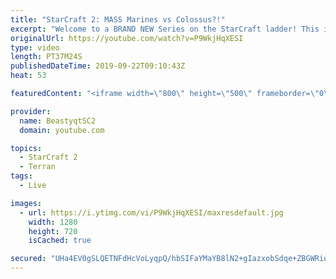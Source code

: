 ```yaml
---
title: "StarCraft 2: MASS Marines vs Colossus?!"
excerpt: "Welcome to a BRAND NEW Series on the StarCraft ladder! This is the \"Mass Marines to Grandmaster\" challenge, where the only attacking unit that I'm allowed to make is Marines - and that's it! I am allowed to make Medivacs just so that the gaemplay is not too monotonous, but I believe I could even make"
originalUrl: https://youtube.com/watch?v=P9WkjHqXESI
type: video
length: PT37M24S
publishedDateTime: 2019-09-22T09:10:43Z
heat: 53

featuredContent: "<iframe width=\"800\" height=\"500\" frameborder=\"0\" src=\"https://www.youtube.com/embed/P9WkjHqXESI\" allow=\"accelerometer; autoplay; encrypted-media; gyroscope; picture-in-picture\" allowfullscreen></iframe>"

provider:
  name: BeastyqtSC2
  domain: youtube.com

topics:
  - StarCraft 2
  - Terran
tags:
  - Live

images:
  - url: https://i.ytimg.com/vi/P9WkjHqXESI/maxresdefault.jpg
    width: 1280
    height: 720
    isCached: true

secured: "UHa4EV0gSLQETNFdHcVoLyqpQ/hbSIFaYMaYB8lN2+gIazxobSdqe+ZBGWRio08re/rST9TaK27cRYoHXUSYcg+YTOqGOvK5qysb7whyxUgPcWUAo3bMPlwx4eqf2YvnfFPUU4Owj4+yPKBh5tYD2SmQ4N1HsYHD/qOw3jf1RNVd7BHkj9sU3nTpRrR6i2xwRaZG0jFzs0nNIFtFh3iU2tc4TTfVkQf1T2i8Hd2YAC1czvVp3uCQ49/CVDSy4NgLfzuagPuXA2l3gIG2dFO/HzRIc1kJbf5vjhXeYNYzFMOYznPX2hD6GJRqaoj993JYWq28skjR34nnZUT2oRmBAvmcwCHHC+1R3lpT0Ll5fV+ZrTcqZqLGl2EOHB5HwMwlHSOYozdZwe4g9geNVuP1QKMvqJHkkC4KPKGMREw0Cfs=;jPnqnStQvtpnRNkuwKz9gg=="
---
```


